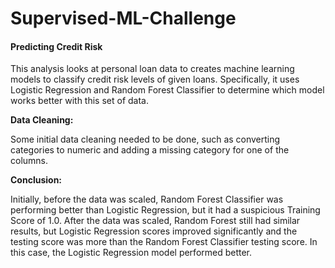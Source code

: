 # Supervised-ML-Challenge

#### Predicting Credit Risk

This analysis looks at personal loan data to creates machine learning models to classify credit risk levels of given loans. Specifically, it uses Logistic Regression and Random Forest Classifier to determine which model works better with this set of data.  

**Data Cleaning:**

Some initial data cleaning needed to be done, such as converting categories to numeric and adding a missing category for one of the columns.

**Conclusion:**

Initially, before the data was scaled, Random Forest Classifier was performing better than Logistic Regression, but it had a suspicious Training Score of 1.0.  After the data was scaled, Random Forest still had similar results, but Logistic Regression scores improved significantly and the testing score was more than the Random Forest Classifier testing score.  In this case, the Logistic Regression model performed better.

